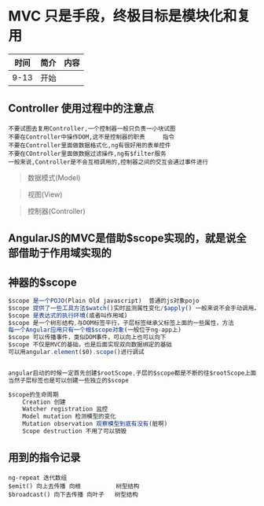 # MVC 只是手段，终极目标是模块化和复用
|时间|简介|内容|
|:--:|:--:|:--:|
|9-13|开始||

## Controller 使用过程中的注意点
```
不要试图去复用Controller,一个控制器一般只负责一小块试图
不要在Controller中操作DOM,这不是控制器的职责     指令
不要在Controller里面做数据格式化,ng有很好用的表单控件
不要在COntroller里面做数据过滤操作,ng有$filter服务
一般来说,Controller是不会互相调用的,控制器之间的交互会通过事件进行
```

> 数据模式(Model)

> 视图(View)

> 控制器(Controller)

## AngularJS的MVC是借助$scope实现的，就是说全部借助于作用域实现的

## 神器的$scope
```js
$scope 是一个POJO(Plain Old javascript)  普通的js对象pojo
$scope 提供了一些工具方法$watch()实时监测属性变化/$apply() 一般来说不会手动调用，它会帮我们在内部监控这些属性的实时变化
$scope 是表达式的执行环境(或者叫作用域)
$scope 是一个树形结构,与DOM标签平行，子层标签继承父标签上面的一些属性，方法
每一个Angular应用只有一个根$scope对象(一般位于ng-app上)
$scope 可以传播事件，类似DOM事件，可以向上也可以向下
$scope 不仅是MVC的基础，也是后面实现双向数据绑定的基础
可以用angular.element($0).scope()进行调试


angular启动的时候一定首先创建$rootScope,子层的$scope都是不断的往$rootScope上面添加的
当然子层标签也是可以创建一些独立的$scope

$scope的生命周期
    Creation 创建
    Watcher registration 监控
    Model mutation 检测模型的变化
    Mutation observation 观察模型到底有没有(脏啊) 
    Scope destruction 不用了可以销毁
```

## 用到的指令记录
```
ng-repeat 迭代数组
$emit() 向上去传播 向根          树型结构
$broadcast() 向下去传播 向叶子   树型结构
```

